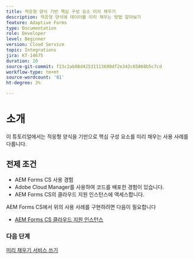 ```yaml
---
title: 적응형 양식 기반 핵심 구성 요소 미리 채우기
description: 적응형 양식에 데이터를 미리 채우는 방법 알아보기
feature: Adaptive Forms
type: Documentation
role: Developer
level: Beginner
version: Cloud Service
topic: Integrations
jira: KT-14675
duration: 20
source-git-commit: f23c2ab86d42531113690df2e342c65060b5c7cd
workflow-type: tm+mt
source-wordcount: '81'
ht-degree: 3%

---
```


# 소개

이 튜토리얼에서는 적응형 양식을 기반으로 핵심 구성 요소를 미리 채우는 사용 사례를 다룹니다.

## 전제 조건

* AEM Forms CS 사용 경험
* Adobe Cloud Manager를 사용하여 코드를 배포한 경험이 있습니다.
* AEM Forms CS의 클라우드 지원 인스턴스에 액세스합니다.

AEM Forms CS에서 위의 사용 사례를 구현하려면 다음이 필요합니다

* [AEM Forms CS 클라우드 지원 인스턴스](https://experienceleague.adobe.com/docs/experience-manager-learn/cloud-service/forms/developing-for-cloud-service/intellij-and-aem-sync.html?lang=en#set-up-aem-author-instance)

### 다음 단계

[미리 채우기 서비스 쓰기](./pre-fill-service.md)
